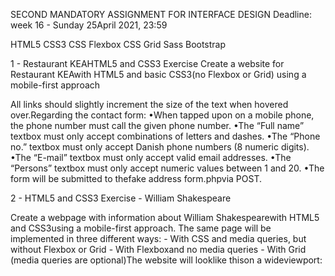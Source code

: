 SECOND MANDATORY ASSIGNMENT FOR INTERFACE DESIGN
Deadline: week 16 - Sunday 25April 2021, 23:59

HTML5
CSS3
CSS Flexbox
CSS Grid
Sass
Bootstrap

1 - Restaurant KEAHTML5 and CSS3 Exercise
Create  a website  for Restaurant  KEAwith  HTML5  and basic CSS3(no  Flexbox  or  Grid) using  a  mobile-first approach

All links should slightly increment the size of the text when hovered over.Regarding the contact form:
•When tapped upon on a mobile phone, the phone number must call the given phone number.
•The “Full name” textbox must only accept combinations of letters and dashes.
•The “Phone no.” textbox must only accept Danish phone numbers (8 numeric digits).
•The “E-mail” textbox must only accept valid email addresses.
•The “Persons” textbox must only accept numeric values between 1 and 20.
•The form will be submitted to thefake address form.phpvia POST.

2 - HTML5 and CSS3 Exercise - William Shakespeare

Create  a webpage  with  information  about  William  Shakespearewith  HTML5  and CSS3using  a  mobile-first approach. The same page will be implemented in three different ways:
    - With CSS and media queries, but without Flexbox or Grid
    - With Flexboxand no media queries
    - With Grid (media queries are optional)The website will looklike thison a wideviewport:
